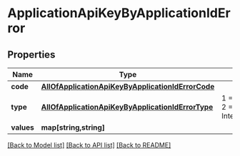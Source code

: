 # ApplicationApiKeyByApplicationIdError

## Properties
Name | Type | Description | Notes
------------ | ------------- | ------------- | -------------
**code** | [**AllOfApplicationApiKeyByApplicationIdErrorCode**](AllOfApplicationApiKeyByApplicationIdErrorCode.md) |  | [optional] 
**type** | [**AllOfApplicationApiKeyByApplicationIdErrorType**](AllOfApplicationApiKeyByApplicationIdErrorType.md) | 1 &#x3D; BusinessLogic  2 &#x3D; InternalServerError | [optional] 
**values** | **map[string,string]** |  | [optional] 

[[Back to Model list]](../../README.md#documentation-for-models) [[Back to API list]](../../README.md#documentation-for-api-endpoints) [[Back to README]](../../README.md)

